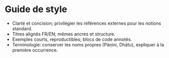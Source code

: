 # Guide de style

- Clarté et concision; privilégier les références externes pour les notions standard.
- Titres alignés FR/EN; mêmes ancres et structure.
- Exemples courts, reproductibles; blocs de code annotés.
- Terminologie: conserver les noms propres (Pāṇini, Dhātu), expliquer à la première occurrence.
